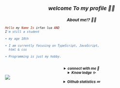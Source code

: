 <h2 align="center"><i><small>welcome To my profile 🧸💖</h2>
<h3 align="center">About me!? 💖🧸</h3>

```rb
Hello my Name Is irfan lua AND
I'm still a student

• my age 18th

• I am currently focusing on TypeScript, JavaScript,
  html & css

• Programming is just my hobby.

```
<br>
<details align="center"><summary><b>connect with me 👋</b></summary><br>
<p align="center">
  <a href="https://instagram.com/af.heey" target="_blank">
    <img src="https://img.shields.io/badge/instagram-%23E4405F.svg?&style=for-the-badge&logo=instagram&logoColor=white&color=071A2C" alt="Instagram"/>
  </a>
  <a href="https://wa.me/642737966667" target="_blank">
    <img src="https://img.shields.io/badge/whatsapp-%2312100E.svg?&style=for-the-badge&logo=whatsapp&logoColor=white&color=071A2C" alt="YouTube"/>
  </a>
</p>
</details>

<details align="center"><summary><b>Know ledge ✨</b></summary><br>

<p align="center">
  <img alt="html" src="https://img.shields.io/badge/HTML-e34c26?style=for-the-badge&logo=html5&logoColor=white">
  <img alt="css" src="https://img.shields.io/badge/CSS-00000?style=for-the-badge&logo=css3">
  <img alt="javascript" src="https://img.shields.io/badge/JavaScript-000000?style=for-the-badge&logo=javascript">
  <img alt="python" src="https://img.shields.io/badge/Python-000000?style=for-the-badge&logo=python">
  <img alt="php" src="https://img.shields.io/badge/PHP-000000?style=for-the-badge&logo=php">
  <img alt="typescript" src="https://img.shields.io/badge/TypeScript-000000?style=for-the-badge&logo=typescript">
 </p>
</details>

<img src="https://komarev.com/ghpvc/?username=xxirfanx&label=Profile%20views&color=ff69b4&label=Profile+Views&style=plastic">

<details align="center"><summary><b>Github statistics 💤</b></summary><br>
  
<div align="center">
<br>
<a href="https://github.com/xxirfanx"><img src="https://github-readme-stats.vercel.app/api?username=xxirfanx&bg_color=071A2C&title_color=fff&text_color=fff&icon_color=fff&hide_border=true&show_icons=true" /></>
<a href="https://github.com/xxirfanx"><img src="https://github-readme-stats.vercel.app/api/top-langs?username=xxirfanx&bg_color=071A2C&title_color=fff&text_color=fff&hide_border=true&show_icons=true&layout=compact" /></a>
<img src="https://github-readme-streak-stats.herokuapp.com/?user=xxirfanx&bg_color=071A2C" />
<a href="https://github.com/xxirfanx/github-profile-trophy"><img src="https://github-profile-trophy.vercel.app/?username=xxirfanx&theme=onedark" /></a>
</div>
</details>
